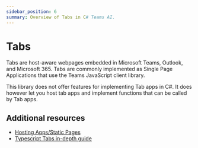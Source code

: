 ```yaml
---
sidebar_position: 6
summary: Overview of Tabs in C# Teams AI.
---
```


# Tabs

Tabs are host-aware webpages embedded in Microsoft Teams, Outlook, and Microsoft 365. Tabs are commonly implemented as Single Page Applications that use the Teams JavaScript client library.

This library does not offer features for implementing Tab apps in C#. It does however let you host tab apps and implement functions that can be called by Tab apps.

## Additional resources
- [Hosting Apps/Static Pages](../../essentials/hosting-static-pages.md)
- [Typescript Tabs in-depth guide](../../../typescript/in-depth-guides/tabs)
